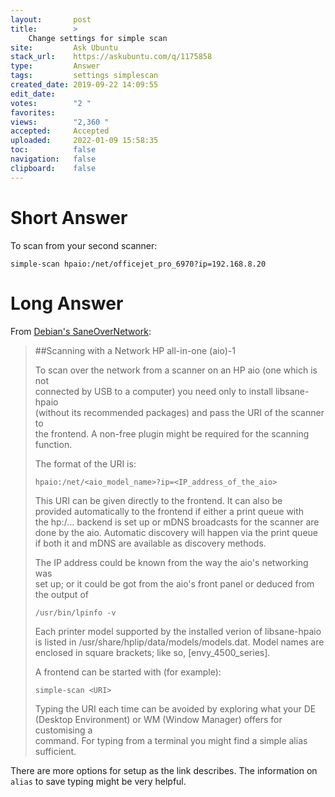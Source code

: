 ```yaml
---
layout:       post
title:        >
    Change settings for simple scan
site:         Ask Ubuntu
stack_url:    https://askubuntu.com/q/1175858
type:         Answer
tags:         settings simplescan
created_date: 2019-09-22 14:09:55
edit_date:    
votes:        "2 "
favorites:    
views:        "2,360 "
accepted:     Accepted
uploaded:     2022-01-09 15:58:35
toc:          false
navigation:   false
clipboard:    false
---
```


# Short Answer

To scan from your second scanner:

``` 
simple-scan hpaio:/net/officejet_pro_6970?ip=192.168.8.20

```

# Long Answer

From [Debian's SaneOverNetwork][1]:

> ##Scanning with a Network HP all-in-one (aio)-1  
>   
> To scan over the network from a scanner on an HP aio (one which is not  
> connected by USB to a computer) you need only to install libsane-hpaio  
> (without its recommended packages) and pass the URI of the scanner to  
> the frontend. A non-free plugin might be required for the scanning  
> function.  
>   
> The format of the URI is:  
>   
>     hpaio:/net/<aio_model_name>?ip=<IP_address_of_the_aio>  
>   
> This URI can be given directly to the frontend. It can also be  
> provided automatically to the frontend if either a print queue with  
> the hp:/... backend is set up or mDNS broadcasts for the scanner are  
> done by the aio. Automatic discovery will happen via the print queue  
> if both it and mDNS are available as discovery methods.  
>   
> The IP address could be known from the way the aio's networking was  
> set up; or it could be got from the aio's front panel or deduced from  
> the output of  
>   
>     /usr/bin/lpinfo -v  
>   
> Each printer model supported by the installed verion of libsane-hpaio  
> is listed in /usr/share/hplip/data/models/models.dat. Model names are  
> enclosed in square brackets; like so, [envy_4500_series].  
>   
> A frontend can be started with (for example):  
>   
>     simple-scan <URI>  
>   
> Typing the URI each time can be avoided by exploring what your DE  
> (Desktop Environment) or WM (Window Manager) offers for customising a  
> command. For typing from a terminal you might find a simple alias  
> sufficient.  

There are more options for setup as the link describes. The information on `alias` to save typing might be very helpful.

  [1]: https://wiki.debian.org/SaneOverNetwork#Scanning_with_a_Network_HP_all-in-one_.28aio.29-1
